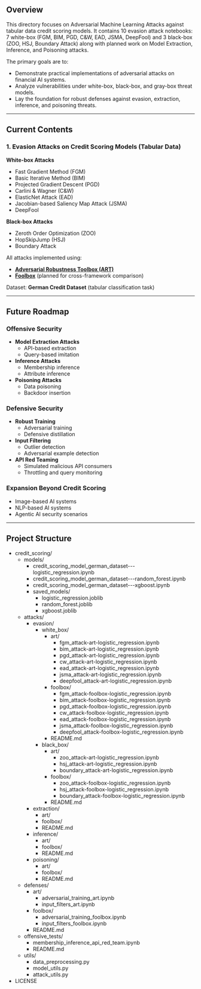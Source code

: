 ## Overview

This directory focuses on Adversarial Machine Learning Attacks against tabular data credit scoring models. 
It contains 10 evasion attack notebooks: 7 white-box (FGM, BIM, PGD, C&W, EAD, JSMA, DeepFool) and 3 black-box (ZOO, HSJ, Boundary Attack) along with planned work on Model Extraction, Inference, and Poisoning attacks.

The primary goals are to:
- Demonstrate practical implementations of adversarial attacks on financial AI systems.
- Analyze vulnerabilities under white-box, black-box, and gray-box threat models.
- Lay the foundation for robust defenses against evasion, extraction, inference, and poisoning threats.

---

## Current Contents

### 1. Evasion Attacks on Credit Scoring Models (Tabular Data)
**White-box Attacks**
- Fast Gradient Method (FGM)
- Basic Iterative Method (BIM)
- Projected Gradient Descent (PGD)
- Carlini & Wagner (C&W)
- ElasticNet Attack (EAD)
- Jacobian-based Saliency Map Attack (JSMA)
- DeepFool

**Black-box Attacks**
- Zeroth Order Optimization (ZOO)
- HopSkipJump (HSJ)
- Boundary Attack

All attacks implemented using:
- **[Adversarial Robustness Toolbox (ART)](https://github.com/Trusted-AI/adversarial-robustness-toolbox)**
- **[Foolbox](https://github.com/bethgelab/foolbox)** (planned for cross-framework comparison)

Dataset: **German Credit Dataset** (tabular classification task)

---

## Future Roadmap

### Offensive Security
- **Model Extraction Attacks**
  - API-based extraction
  - Query-based imitation
- **Inference Attacks**
  - Membership inference
  - Attribute inference
- **Poisoning Attacks**
  - Data poisoning
  - Backdoor insertion

### Defensive Security
- **Robust Training**
  - Adversarial training
  - Defensive distillation
- **Input Filtering**
  - Outlier detection
  - Adversarial example detection
- **API Red Teaming**
  - Simulated malicious API consumers
  - Throttling and query monitoring

### Expansion Beyond Credit Scoring
- Image-based AI systems
- NLP-based AI systems
- Agentic AI security scenarios

---

## Project Structure

 - credit_scoring/
   - models/
     - credit_scoring_model_german_dataset---logistic_regression.ipynb
     - credit_scoring_model_german_dataset---random_forest.ipynb
     - credit_scoring_model_german_dataset---xgboost.ipynb
     - saved_models/
       - logistic_regression.joblib
       - random_forest.joblib
       - xgboost.joblib
   - attacks/
     - evasion/
       - white_box/
         - art/
           - fgm_attack-art-logistic_regression.ipynb
           - bim_attack-art-logistic_regression.ipynb
           - pgd_attack-art-logistic_regression.ipynb
           - cw_attack-art-logistic_regression.ipynb
           - ead_attack-art-logistic_regression.ipynb
           - jsma_attack-art-logistic_regression.ipynb
           - deepfool_attack-art-logistic_regression.ipynb
         - foolbox/
           - fgm_attack-foolbox-logistic_regression.ipynb
           - bim_attack-foolbox-logistic_regression.ipynb
           - pgd_attack-foolbox-logistic_regression.ipynb
           - cw_attack-foolbox-logistic_regression.ipynb
           - ead_attack-foolbox-logistic_regression.ipynb
           - jsma_attack-foolbox-logistic_regression.ipynb
           - deepfool_attack-foolbox-logistic_regression.ipynb
         - README.md
       - black_box/
         - art/
           - zoo_attack-art-logistic_regression.ipynb
           - hsj_attack-art-logistic_regression.ipynb
           - boundary_attack-art-logistic_regression.ipynb
         - foolbox/
           - zoo_attack-foolbox-logistic_regression.ipynb
           - hsj_attack-foolbox-logistic_regression.ipynb
           - boundary_attack-foolbox-logistic_regression.ipynb
         - README.md
     - extraction/
       - art/
       - foolbox/
       - README.md
     - inference/
       - art/
       - foolbox/
       - README.md
     - poisoning/
       - art/
       - foolbox/
       - README.md
   - defenses/
     - art/
       - adversarial_training_art.ipynb
       - input_filters_art.ipynb
     - foolbox/
       - adversarial_training_foolbox.ipynb
       - input_filters_foolbox.ipynb
     - README.md
   - offensive_tests/
     - membership_inference_api_red_team.ipynb
     - README.md
   - utils/
     - data_preprocessing.py
     - model_utils.py
     - attack_utils.py
 - LICENSE

